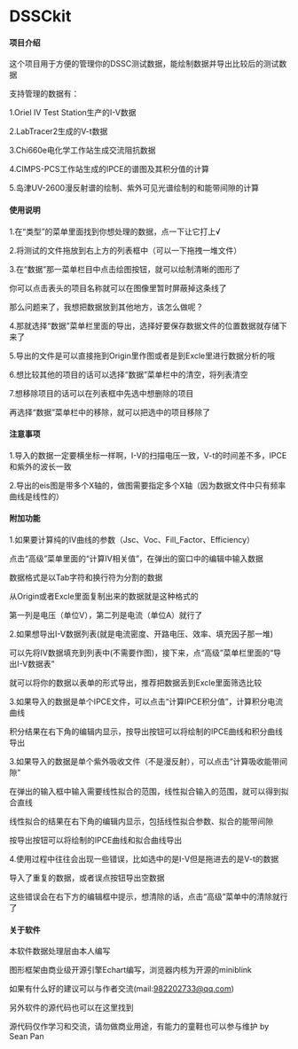 # DSSCkit

#### 项目介绍

这个项目用于方便的管理你的DSSC测试数据，能绘制数据并导出比较后的测试数据

支持管理的数据有：

1.Oriel IV Test Station生产的I-V数据

2.LabTracer2生成的V-t数据

3.Chi660e电化学工作站生成交流阻抗数据

4.CIMPS-PCS工作站生成的IPCE的谱图及其积分值的计算

5.岛津UV-2600漫反射谱的绘制、紫外可见光谱绘制的和能带间隙的计算

#### 使用说明

1.在“类型”的菜单里面找到你想处理的数据，点一下让它打上√

2.将测试的文件拖放到右上方的列表框中（可以一下拖拽一堆文件）

3.在“数据”那一菜单栏目中点击绘图按钮，就可以绘制清晰的图形了

你可以点击表头的项目名称就可以在图像里暂时屏蔽掉这条线了

那么问题来了，我想把数据放到其他地方，该怎么做呢？

4.那就选择“数据”菜单栏里面的导出，选择好要保存数据文件的位置数据就存储下来了

5.导出的文件是可以直接拖到Origin里作图或者是到Excle里进行数据分析的哦

6.想比较其他的项目的话可以选择“数据”菜单栏中的清空，将列表清空

7.想移除项目的话可以在列表框中先选中想删除的项目

再选择“数据”菜单栏中的移除，就可以把选中的项目移除了

#### 注意事项

1.导入的数据一定要横坐标一样啊，I-V的扫描电压一致，V-t的时间差不多，IPCE和紫外的波长一致

2.导出的eis图是带多个X轴的，做图需要指定多个X轴（因为数据文件中只有频率曲线是线性的）

#### 附加功能

1.如果要计算纯的IV曲线的参数（Jsc、Voc、Fill_Factor、Efficiency）

点击“高级”菜单里面的“计算IV相关值”，在弹出的窗口中的编辑中输入数据

数据格式是以Tab字符和换行符为分割的数据

从Origin或者Excle里面复制出来的数据就是这种格式的

第一列是电压（单位V），第二列是电流（单位A）就行了

2.如果想导出I-V数据列表(就是电流密度、开路电压、效率、填充因子那一堆)

可以先将IV数据填充到列表中(不需要作图)，接下来，点“高级”菜单栏里面的“导出I-V数据表”

就可以将你的数据以表单的形式导出，推荐把数据丢到Excle里面筛选比较

3.如果导入的数据是单个IPCE文件，可以点击“计算IPCE积分值”，计算积分电流曲线

积分结果在右下角的编辑内显示，按导出按钮可以将绘制的IPCE曲线和积分曲线导出

3.如果导入的数据是单个紫外吸收文件（不是漫反射），可以点击“计算吸收能带间隙”

在弹出的输入框中输入需要线性拟合的范围，线性拟合输入的范围，就可以得到拟合直线

线性拟合的结果在右下角的编辑内显示，包括线性拟合参数、拟合的能带间隙

按导出按钮可以将绘制的IPCE曲线和拟合曲线导出

4.使用过程中往往会出现一些错误，比如选中的是I-V但是拖进去的是V-t的数据

导入了重复的数据，或者误点按钮导出空数据

这些错误会在右下方的编辑框中提示，想清除的话，点击“高级”菜单中的清除就行了


#### 关于软件

本软件数据处理层由本人编写

图形框架由商业级开源引擎Echart编写，浏览器内核为开源的miniblink

如果有什么好的建议可以与作者交流(mail:982202733@qq.com)

另外软件的源代码也可以在这里找到

源代码仅作学习和交流，请勿做商业用途，有能力的童鞋也可以参与维护
                                                                                                   by Sean Pan
